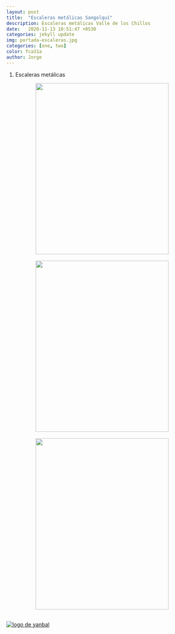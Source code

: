 ```yaml
---
layout: post
title:  "Escaleras metálicas Sangolquí"
description: Escaleras metálicas Valle de los Chillos  
date:   2020-11-13 10:51:47 +0530
categories: jekyll update
img: portada-escaleras.jpg
categories: [one, two]
color: fca31a
author: Jorge
---
```

1. Escaleras metálicas

<center>
<img src="https://github.com/Jorge-onofa/karna/blob/gh-pages/images/escaleras8.jpg?raw=true" width="350" height="450" />
</center>
<br>
<center>
<img src="https://github.com/Jorge-onofa/karna/blob/gh-pages/images/escaleras6.jpg?raw=true" width="350" height="450" />
</center>
<br>
<center>
<img src="https://github.com/Jorge-onofa/karna/blob/gh-pages/images/escaleras2.jpg?raw=true" width="350" height="450" />
</center>
<br>

[logo]: https://raw.githubusercontent.com/Betty-C/bef/gh-pages/assets/img/linkw.jpg
[dipensador]: https://api.whatsapp.com/send?phone=593999378989&text=%C2%A1Hola!%20Me%20interesan%20la%20construcci%C3%B3n%20de%20escaleras%20met%C3%A1licas "clic para abrir chat de whatsapp"
[![logo de yanbal][logo]][dipensador]

